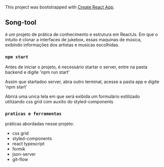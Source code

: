 This project was bootstrapped with [Create React App](https://github.com/facebook/create-react-app).

## Song-tool

é um projeto de prática de conhecimento e estrutura em ReactJs. Em que o intuito é clonar a interfaces de jukebox, essas maquinas de música, 
exibindo informações dos artistas e musicas escolhidas.

### `npm start`

Antes de iniciar o projeto, é necessário startar o server, 
entre na pasta backend e digite 'npm run start'

Assim que startadoo server, abra outro terminal, acesse a pasta app e digite 'npm start' 

Abrirá uma unica tela em que será exibida um formulário estilizado utilizando css grid com auxilio do styled-components

### `praticas e ferramentas`

práticas abordadas nesse projeto:

- css grid
- styled-components
- react typescript
- formik
- json-server
- git-flow
